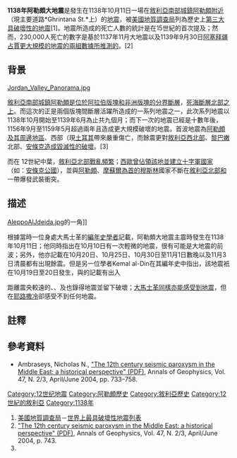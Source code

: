 **1138年阿勒頗大地震**是發生在1138年10月11日一場在[敘利亞南部城鎮](https://zh.wikipedia.org/wiki/敘利亞 "wikilink")[阿勒頗附近](https://zh.wikipedia.org/wiki/阿勒頗 "wikilink")（現主要道路*Ghrintana St.*上）的[地震](../Page/地震.md "wikilink")，被[美國地質調查局](../Page/美國地質調查局.md "wikilink")列為歷史上[第三大具破壞性的地震](https://zh.wikipedia.org/wiki/地震列表#.E5.85.B6.E4.BB.96.E9.87.8D.E5.A4.A7.E5.9C.B0.E9.9C.87 "wikilink")\[1\]。地震所造成的死亡人數的統計是在15世紀的首次提及；然而，230,000人死亡的數字是基於1137年11月大地震以及1139年9月30日[阿塞拜疆](../Page/阿塞拜疆.md "wikilink")[占賈更大規模的地震的兩組數據所推測的](https://zh.wikipedia.org/wiki/占賈 "wikilink")。\[2\]

## 背景

[Jordan_Valley_Panorama.jpg](https://zh.wikipedia.org/wiki/File:Jordan_Valley_Panorama.jpg "fig:Jordan_Valley_Panorama.jpg")

[敘利亞南部城鎮](https://zh.wikipedia.org/wiki/敘利亞 "wikilink")[阿勒頗是位於](https://zh.wikipedia.org/wiki/阿勒頗 "wikilink")[阿拉伯版塊和](https://zh.wikipedia.org/wiki/阿拉伯版塊 "wikilink")[非洲版塊的分界](https://zh.wikipedia.org/wiki/非洲版塊 "wikilink")[斷層](../Page/斷層.md "wikilink")，[死海斷層北部之上](https://zh.wikipedia.org/wiki/死海斷層 "wikilink")。而這次的正是兩個版塊間斷層活躍所造成的一系列地震之一，此次系列地震以1138年10月開始至1139年6月為止共九個月；而下一次的地震已經是十數年後，1156年9月至1159年5月超過兩年且造成更大規模破壞的地震。首波地震為[阿勒頗及其周邊地區](https://zh.wikipedia.org/wiki/阿勒頗 "wikilink")、西部（現[土耳其](../Page/土耳其.md "wikilink")帶來嚴重傷亡，而餘震更對[敘利亞西北部](https://zh.wikipedia.org/wiki/敘利亞 "wikilink")、[黎巴嫩](../Page/黎巴嫩.md "wikilink")北部、[安條克造成毀滅性的破壞](https://zh.wikipedia.org/wiki/安條克 "wikilink")。\[3\]

而在 12世紀中葉，[敘利亞北部戰亂頻繁](https://zh.wikipedia.org/wiki/敘利亞 "wikilink")；[西歐曾佔領該地並建立十字軍國家](https://zh.wikipedia.org/wiki/西歐人 "wikilink")（如：[安條克公國](../Page/安條克公國.md "wikilink")），並與[阿勒頗](https://zh.wikipedia.org/wiki/阿勒頗 "wikilink")、[摩蘇爾為首的](https://zh.wikipedia.org/wiki/摩蘇爾 "wikilink")[穆斯林](../Page/穆斯林.md "wikilink")國家不斷在[敘利亞北部和](https://zh.wikipedia.org/wiki/敘利亞 "wikilink")一帶爆發武裝衝突。

## 描述

[AleppoAlJdeida.jpg](https://zh.wikipedia.org/wiki/File:AleppoAlJdeida.jpg "fig:AleppoAlJdeida.jpg")的一角\]\]

根據當時一位身處大馬士革的[編年史學者](https://zh.wikipedia.org/wiki/編年史 "wikilink")記載，阿勒頗大地震主震時發生在1138年10月11日；他同時指出在10月10日有一次輕微的地震，很有可能是大地震的前波；另外，他亦記載在10月20日、10月25日、10月30日至11月1日數晚以及11月3日清晨都有出現餘震。但是另一位學者Kemal al-Din在其編年史中指出，該地震衹在10月19日至20日發生，與的記載有出入

距離震央較遠的、、及也錄得地震並留下破壞；[大馬士革同樣亦能感受到地震](https://zh.wikipedia.org/wiki/大馬士革 "wikilink")，但在[耶路撒冷](../Page/耶路撒冷.md "wikilink")卻感受不到任何地震。

## 註釋

## 參考資料

  - Ambraseys, Nicholas N., ["The 12th century seismic paroxysm in the Middle East: a historical perspective" (PDF)](http://www.earth-prints.org/bitstream/2122/793/1/31Ambraseys.pdf), Annals of Geophysics, Vol. 47, N. 2/3, April/June 2004, pp. 733–758.

[Category:12世纪地震](https://zh.wikipedia.org/wiki/Category:12世纪地震 "wikilink") [Category:阿勒頗歷史](https://zh.wikipedia.org/wiki/Category:阿勒頗歷史 "wikilink") [Category:敘利亞歷史](https://zh.wikipedia.org/wiki/Category:敘利亞歷史 "wikilink") [Category:12世紀的敘利亞](https://zh.wikipedia.org/wiki/Category:12世紀的敘利亞 "wikilink") [Category:1138年](https://zh.wikipedia.org/wiki/Category:1138年 "wikilink")

1.  [美國地質調查局](../Page/美國地質調查局.md "wikilink")－[世界上最具破壞性地震列表](http://earthquake.usgs.gov/regional/world/most_destructive.php)
2.  ["The 12th century seismic paroxysm in the Middle East: a historical perspective" (PDF)](http://www.earth-prints.org/bitstream/2122/793/1/31Ambraseys.pdf), Annals of Geophysics, Vol. 47, N. 2/3, April/June 2004, p. 743.
3.